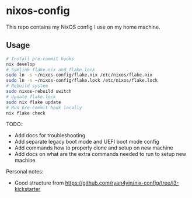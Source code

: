 # nixos-config

This repo contains my NixOS config I use on my home machine.

## Usage

```sh
# Install pre-commit hooks
nix develop
# Symlink flake.nix and flake.lock
sudo ln -s ~/nixos-config/flake.nix /etc/nixos/flake.nix
sudo ln -s ~/nixos-config/flake.lock /etc/nixos/flake.lock
# Rebuild system
sudo nixos-rebuild switch
# Update flake.lock
sudo nix flake update
# Run pre-commit hook locally
nix flake check
```

TODO:

- Add docs for troubleshooting
- Add separate legacy boot mode and UEFI boot mode config
- Add commands how to properly clone and setup on new machine
- Add docs on what are the extra commands needed to run to setup new machine

Personal notes:

- Good structure from https://github.com/ryan4yin/nix-config/tree/i3-kickstarter
